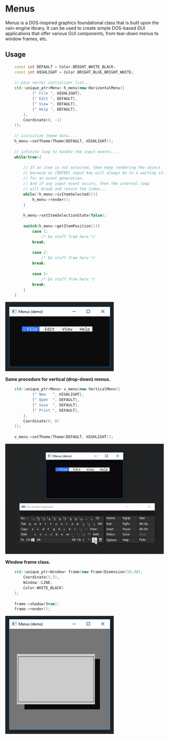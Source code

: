 # Menus
Menus is a DOS-inspired graphics foundational class that is built upon the vain-engine library. It can be used to create simple DOS-based GUI applications that offer various GUI components, from tear-down menus to window frames, etc.

## Usage

```c++
    const int DEFAULT = Color.BRIGHT_WHITE_BLACK;
    const int HIGHLIGHT = Color.BRIGHT_BLUE_BRIGHT_WHITE;
    
    // pass vector initializer list...
    std::unique_ptr<Menu> h_menu(new HorizontalMenu({
            {" File ", HIGHLIGHT},
            {" Edit ", DEFAULT},
            {" View ", DEFAULT},
            {" Help ", DEFAULT},
        }, 
        Coordinate(0, -1)
    ));
    
    // initialize theme data....
    h_menu->setTheme(Theme(DEFAULT, HIGHLIGHT));
    
    // infinite loop to handle the input events.... 
    while(true){
        
        // If an item is not selected, then keep rendering the object
        // because an [ENTER] input key will always be in a waiting state 
        // for an event generation.
        // And if any input event occurs, then the internal loop
        // will break and return the index...
        while(!h_menu->isItemSelected()){
            h_menu->render();
        }
        
        h_menu->setItemSelectionState(false);
        
        switch(h_menu->getItemPosition()){
            case 1:
                /* Do stuff from here */
            break;
            
            case 2:
                /* Do stuff from here */
            break;
            
            case 3:
                /* Do stuff from here */
            break;
        }
    }
```

![](previews/menu.png?raw=true "")

**Same procedure for vertical (drop-down) menus.**
```c++
    std::unique_ptr<Menu> v_menu(new VerticalMenu({
            {" New   ", HIGHLIGHT},
            {" Open  ", DEFAULT},
            {" Save  ", DEFAULT},
            {" Print ", DEFAULT},
        }, 
        Coordinate(0, 0)
    ));
    
    v_menu->setTheme(Theme(DEFAULT, HIGHLIGHT));

```
![](previews/menus_demo.gif?raw=true "")

**Window frame class.**
```c++
    std::unique_ptr<Window> frame(new Frame(Dimension(10,30), 
        Coordinate(3,5), 
        Window::LINE, 
        Color.WHITE_BLACK)
    );
        
    frame->shadow(true);
    frame->render();
```

![](previews/frame.png?raw=true "")



